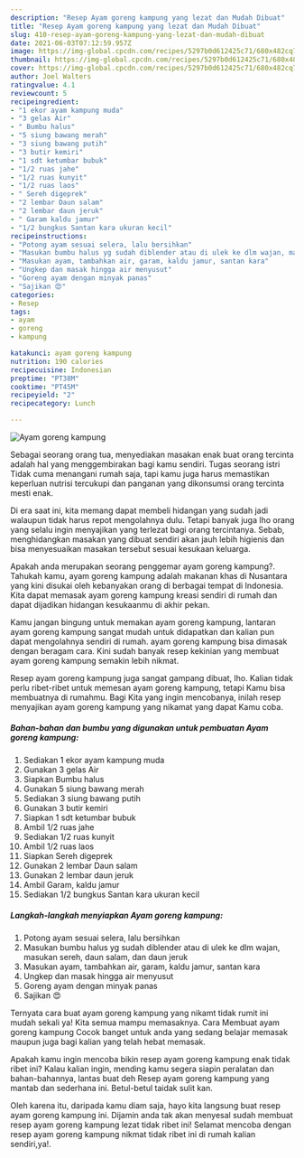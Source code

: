 ```yaml
---
description: "Resep Ayam goreng kampung yang lezat dan Mudah Dibuat"
title: "Resep Ayam goreng kampung yang lezat dan Mudah Dibuat"
slug: 410-resep-ayam-goreng-kampung-yang-lezat-dan-mudah-dibuat
date: 2021-06-03T07:12:59.957Z
image: https://img-global.cpcdn.com/recipes/5297b0d612425c71/680x482cq70/ayam-goreng-kampung-foto-resep-utama.jpg
thumbnail: https://img-global.cpcdn.com/recipes/5297b0d612425c71/680x482cq70/ayam-goreng-kampung-foto-resep-utama.jpg
cover: https://img-global.cpcdn.com/recipes/5297b0d612425c71/680x482cq70/ayam-goreng-kampung-foto-resep-utama.jpg
author: Joel Walters
ratingvalue: 4.1
reviewcount: 5
recipeingredient:
- "1 ekor ayam kampung muda"
- "3 gelas Air"
- " Bumbu halus"
- "5 siung bawang merah"
- "3 siung bawang putih"
- "3 butir kemiri"
- "1 sdt ketumbar bubuk"
- "1/2 ruas jahe"
- "1/2 ruas kunyit"
- "1/2 ruas laos"
- " Sereh digeprek"
- "2 lembar Daun salam"
- "2 lembar daun jeruk"
- " Garam kaldu jamur"
- "1/2 bungkus Santan kara ukuran kecil"
recipeinstructions:
- "Potong ayam sesuai selera, lalu bersihkan"
- "Masukan bumbu halus yg sudah diblender atau di ulek ke dlm wajan, masukan sereh, daun salam, dan daun jeruk"
- "Masukan ayam, tambahkan air, garam, kaldu jamur, santan kara"
- "Ungkep dan masak hingga air menyusut"
- "Goreng ayam dengan minyak panas"
- "Sajikan 😍"
categories:
- Resep
tags:
- ayam
- goreng
- kampung

katakunci: ayam goreng kampung 
nutrition: 190 calories
recipecuisine: Indonesian
preptime: "PT38M"
cooktime: "PT45M"
recipeyield: "2"
recipecategory: Lunch

---
```



![Ayam goreng kampung](https://img-global.cpcdn.com/recipes/5297b0d612425c71/680x482cq70/ayam-goreng-kampung-foto-resep-utama.jpg)

Sebagai seorang orang tua, menyediakan masakan enak buat orang tercinta adalah hal yang menggembirakan bagi kamu sendiri. Tugas seorang istri Tidak cuma menangani rumah saja, tapi kamu juga harus memastikan keperluan nutrisi tercukupi dan panganan yang dikonsumsi orang tercinta mesti enak.

Di era  saat ini, kita memang dapat membeli hidangan yang sudah jadi walaupun tidak harus repot mengolahnya dulu. Tetapi banyak juga lho orang yang selalu ingin menyajikan yang terlezat bagi orang tercintanya. Sebab, menghidangkan masakan yang dibuat sendiri akan jauh lebih higienis dan bisa menyesuaikan masakan tersebut sesuai kesukaan keluarga. 



Apakah anda merupakan seorang penggemar ayam goreng kampung?. Tahukah kamu, ayam goreng kampung adalah makanan khas di Nusantara yang kini disukai oleh kebanyakan orang di berbagai tempat di Indonesia. Kita dapat memasak ayam goreng kampung kreasi sendiri di rumah dan dapat dijadikan hidangan kesukaanmu di akhir pekan.

Kamu jangan bingung untuk memakan ayam goreng kampung, lantaran ayam goreng kampung sangat mudah untuk didapatkan dan kalian pun dapat mengolahnya sendiri di rumah. ayam goreng kampung bisa dimasak dengan beragam cara. Kini sudah banyak resep kekinian yang membuat ayam goreng kampung semakin lebih nikmat.

Resep ayam goreng kampung juga sangat gampang dibuat, lho. Kalian tidak perlu ribet-ribet untuk memesan ayam goreng kampung, tetapi Kamu bisa membuatnya di rumahmu. Bagi Kita yang ingin mencobanya, inilah resep menyajikan ayam goreng kampung yang nikamat yang dapat Kamu coba.

<!--inarticleads1-->

##### Bahan-bahan dan bumbu yang digunakan untuk pembuatan Ayam goreng kampung:

1. Sediakan 1 ekor ayam kampung muda
1. Gunakan 3 gelas Air
1. Siapkan  Bumbu halus
1. Gunakan 5 siung bawang merah
1. Sediakan 3 siung bawang putih
1. Gunakan 3 butir kemiri
1. Siapkan 1 sdt ketumbar bubuk
1. Ambil 1/2 ruas jahe
1. Sediakan 1/2 ruas kunyit
1. Ambil 1/2 ruas laos
1. Siapkan  Sereh digeprek
1. Gunakan 2 lembar Daun salam
1. Gunakan 2 lembar daun jeruk
1. Ambil  Garam, kaldu jamur
1. Sediakan 1/2 bungkus Santan kara ukuran kecil




<!--inarticleads2-->

##### Langkah-langkah menyiapkan Ayam goreng kampung:

1. Potong ayam sesuai selera, lalu bersihkan
1. Masukan bumbu halus yg sudah diblender atau di ulek ke dlm wajan, masukan sereh, daun salam, dan daun jeruk
1. Masukan ayam, tambahkan air, garam, kaldu jamur, santan kara
1. Ungkep dan masak hingga air menyusut
1. Goreng ayam dengan minyak panas
1. Sajikan 😍




Ternyata cara buat ayam goreng kampung yang nikamt tidak rumit ini mudah sekali ya! Kita semua mampu memasaknya. Cara Membuat ayam goreng kampung Cocok banget untuk anda yang sedang belajar memasak maupun juga bagi kalian yang telah hebat memasak.

Apakah kamu ingin mencoba bikin resep ayam goreng kampung enak tidak ribet ini? Kalau kalian ingin, mending kamu segera siapin peralatan dan bahan-bahannya, lantas buat deh Resep ayam goreng kampung yang mantab dan sederhana ini. Betul-betul taidak sulit kan. 

Oleh karena itu, daripada kamu diam saja, hayo kita langsung buat resep ayam goreng kampung ini. Dijamin anda tak akan menyesal sudah membuat resep ayam goreng kampung lezat tidak ribet ini! Selamat mencoba dengan resep ayam goreng kampung nikmat tidak ribet ini di rumah kalian sendiri,ya!.


